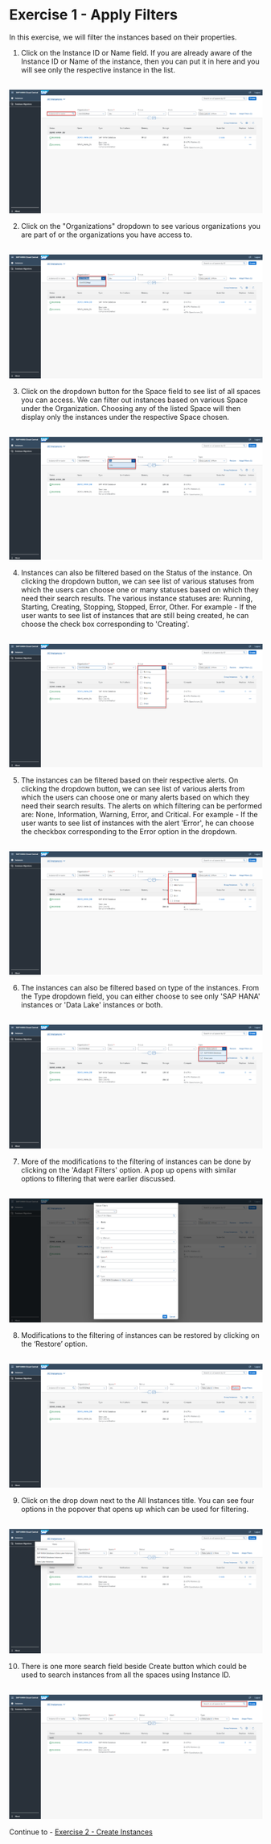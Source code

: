 # Exercise 1 - Apply Filters

In this exercise, we will filter the instances based on their properties.


1. Click on the Instance ID or Name field. If you are already aware of the Instance ID or Name of the instance, then you can put it in here and you will see only the respective instance in the list. 

<br>![](./images/1.png)

2. Click on the "Organizations" dropdown to see various organizations you are part of or the organizations you have access to.

<br>![](./images/2.png)

3. Click on the dropdown button for the Space field to see list of all spaces you can access. We can filter out instances based on various Space under the Organization. Choosing any of the listed Space will then display only the instances under the respective Space chosen.

<br>![](./images/3.png)

4. Instances can also be filtered based on the Status of the instance. On clicking the dropdown button, we can see list of various statuses from which the users can choose one or many statuses based on which they need their search results. The various instance statuses are: Running, Starting, Creating, Stopping, Stopped, Error, Other.
For example - If the user wants to see list of instances that are still being created, he can choose the check box corresponding to 'Creating'. 

<br>![](./images/4.png)

5. The instances can be filtered based on their respective alerts. On clicking the dropdown button, we can see list of various alerts from which the users can choose one or many alerts based on which they need their search results. The alerts on which filtering can be performed are: None, Information, Warning, Error, and Critical.
For example - If the user wants to see list of instances with the alert 'Error', he can choose the checkbox corresponding to the Error option in the dropdown.

<br>![](./images/5.png)

6. The instances can also be filtered based on type of the instances. From the Type dropdown field, you can either choose to see only 'SAP HANA' instances or 'Data Lake' instances or both.

<br>![](./images/6.png)

7. More of the modifications to the filtering of instances can be done by clicking on the 'Adapt Filters' option. A pop up opens with similar options to filtering that were earlier discussed.

<br>![](./images/7.png)

8. Modifications to the filtering of instances can be restored by clicking on the ‘Restore’ option. 

<br>![](./images/8.png)

9. Click on the drop down next to the All Instances title. You can see four options in the popover that opens up which can be used for filtering.

<br>![](./images/9.png)

10. There is one more search field beside Create button which could be used to search instances from all the spaces using Instance ID.

<br>![](./images/10.png)

Continue to - [Exercise 2 - Create Instances](../ex2/README.md)

